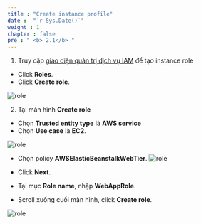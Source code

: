 ```yaml
---
title : "Create instance profile"
date :  "`r Sys.Date()`" 
weight : 1
chapter : false
pre : " <b> 2.1</b> "
---
```


1. Truy cập [giao diện quản trị dịch vụ IAM](https://console.aws.amazon.com/iamv2/home) để tạo instance role
  + Click **Roles**.
  + Click **Create role**.
  
![role](/images/2.prerequisite/ec2profile/001.png)

2. Tại màn hình **Create role**
  + Chọn **Trusted entity type** là **AWS service** 
  + Chọn **Use case** là **EC2**.

![role](/images/2.prerequisite/ec2profile/002.png)


  + Chọn policy **AWSElasticBeanstalkWebTier**.
![role](/images/2.prerequisite/ec2profile/003-1.png)  
  + Click **Next**.

  + Tại mục **Role name**, nhập **WebAppRole**.
  + Scroll xuống cuối màn hình, click **Create role**.

![role](/images/2.prerequisite/ec2profile/004.png)  

